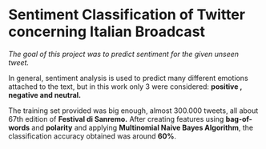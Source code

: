 # Sentiment Classification of Twitter concerning Italian Broadcast

<em>The goal of this project was to predict sentiment for the given unseen tweet. </em>



In general, sentiment analysis is used to predict many different emotions attached to the text, but in this work only 3 were considered: **positive , negative and neutral.**


The training set provided was big enough, almost 300.000 tweets, all about 67th edition of **Festival di Sanremo.**
After creating features using **bag-of-words** and **polarity** and applying **Multinomial
Naive Bayes Algorithm**, the classification accuracy obtained was around **60%**.